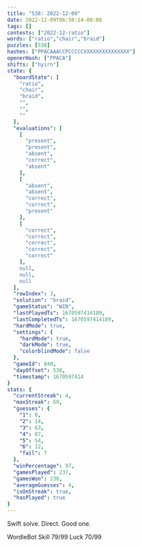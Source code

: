 ```yaml
---
title: "538: 2022-12-09"
date: 2022-12-09T06:50:14-08:00
tags: []
contests: ["2022-12-ratio"]
words: ["ratio","chair","braid"]
puzzles: [538]
hashes: ["PPACAAACCPCCCCCXXXXXXXXXXXXXXX"]
openerHash: ["PPACA"]
shifts: ["hyirn"]
state: {
  "boardState": [
    "ratio",
    "chair",
    "braid",
    "",
    "",
    ""
  ],
  "evaluations": [
    [
      "present",
      "present",
      "absent",
      "correct",
      "absent"
    ],
    [
      "absent",
      "absent",
      "correct",
      "correct",
      "present"
    ],
    [
      "correct",
      "correct",
      "correct",
      "correct",
      "correct"
    ],
    null,
    null,
    null
  ],
  "rowIndex": 3,
  "solution": "braid",
  "gameStatus": "WIN",
  "lastPlayedTs": 1670597414189,
  "lastCompletedTs": 1670597414189,
  "hardMode": true,
  "settings": {
    "hardMode": true,
    "darkMode": true,
    "colorblindMode": false
  },
  "gameId": 840,
  "dayOffset": 538,
  "timestamp": 1670597414
}
stats: {
  "currentStreak": 4,
  "maxStreak": 69,
  "guesses": {
    "1": 0,
    "2": 14,
    "3": 63,
    "4": 87,
    "5": 54,
    "6": 12,
    "fail": 7
  },
  "winPercentage": 97,
  "gamesPlayed": 237,
  "gamesWon": 230,
  "averageGuesses": 4,
  "isOnStreak": true,
  "hasPlayed": true
}
---
```

<!-- more -->
Swift solve. Direct. Good one.

WordleBot
Skill 79/99
Luck 70/99
